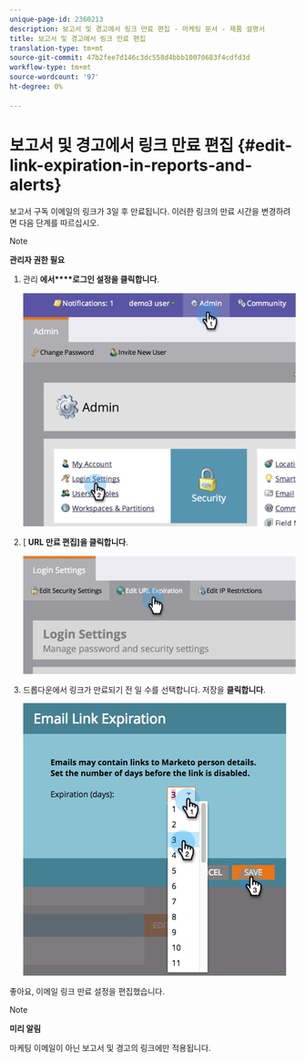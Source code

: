 ```yaml
---
unique-page-id: 2360213
description: 보고서 및 경고에서 링크 만료 편집 - 마케팅 문서 - 제품 설명서
title: 보고서 및 경고에서 링크 만료 편집
translation-type: tm+mt
source-git-commit: 47b2fee7d146c3dc558d4bbb10070683f4cdfd3d
workflow-type: tm+mt
source-wordcount: '97'
ht-degree: 0%

---
```



# 보고서 및 경고에서 링크 만료 편집 {#edit-link-expiration-in-reports-and-alerts}

보고서 구독 이메일의 링크가 3일 후 만료됩니다. 이러한 링크의 만료 시간을 변경하려면 다음 단계를 따르십시오.

>[!NOTE]
>
>**관리자 권한 필요**

1. 관리 **에서****로그인 설정을 클릭합니다**.

   ![](assets/image2014-9-24-11-3a33-3a31.png)

1. [ **URL 만료 편집]을 클릭합니다**.

   ![](assets/image2014-9-24-11-3a33-3a43.png)

1. 드롭다운에서 링크가 만료되기 전 일 수를 선택합니다. 저장을 **클릭합니다**.

   ![](assets/emaillinkexpiration.png)

좋아요, 이메일 링크 만료 설정을 편집했습니다.

>[!NOTE]
>
>**미리 알림**
>
>마케팅 이메일이 아닌 보고서 및 경고의 링크에만 적용됩니다.

